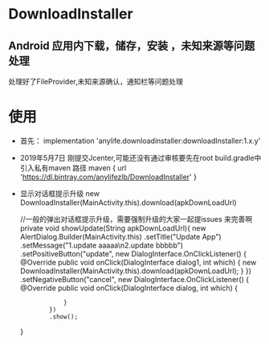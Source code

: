 # DownloadInstaller
## Android 应用内下载，储存，安装 ，未知来源等问题处理
处理好了FileProvider,未知来源确认，通知栏等问题处理



# 使用 
  
  - 首先： implementation 'anylife.downloadinstaller:downloadInstaller:1.x.y'
  
  
  
  - 2019年5月7日 刚提交Jcenter,可能还没有通过审核要先在root build.gradle中引入私有maven 路径
  maven { url 'https://dl.bintray.com/anylifezlb/DownloadInstaller' }


  - 显示对话框提示升级 new DownloadInstaller(MainActivity.this).download(apkDownLoadUrl)

    //一般的弹出对话框提示升级，需要强制升级的大家一起提issues 来完善啊
    private void showUpdate(String apkDownLoadUrl){
        new AlertDialog.Builder(MainActivity.this)
                .setTitle("Update App")
                .setMessage("1.update aaaaa\n2.update bbbbb")
                .setPositiveButton("update",
                        new DialogInterface.OnClickListener() {
                            @Override
                            public void onClick(DialogInterface dialog1, int which) {
                                new DownloadInstaller(MainActivity.this).download(apkDownLoadUrl);
                            }
                        })
                .setNegativeButton("cancel", new DialogInterface.OnClickListener() {
                    @Override
                    public void onClick(DialogInterface dialog, int which) {

                    }
                })
                .show();
    }

